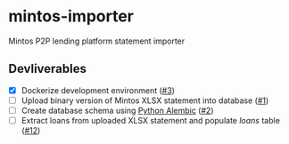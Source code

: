 # mintos-importer
Mintos P2P lending platform statement importer

## Devliverables
- [X] Dockerize development environment ([#3][p3])
- [ ] Upload binary version of Mintos XLSX statement into database ([#1][i1])
- [ ] Create database schema using [Python Alembic](https://alembic.sqlalchemy.org/) ([#2][i2])
- [ ] Extract loans from uploaded XLSX statement and populate *loans* table ([#12][i12])

[i1]: https://github.com/PERLUR/mintos-statement-importer/issues/1
[i2]: https://github.com/PERLUR/mintos-statement-importer/issues/2
[p3]: https://github.com/PERLUR/mintos-importer/pull/3
[i12]: https://github.com/PERLUR/mintos-statement-importer/issues/12
